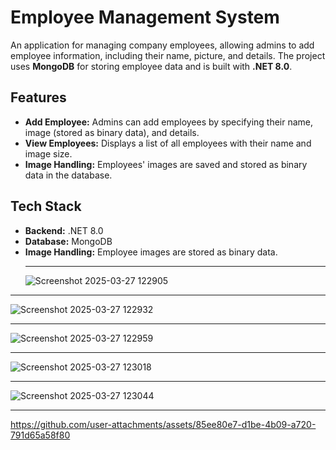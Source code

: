 # Employee Management System

An application for managing company employees, allowing admins to add employee information, including their name, picture, and details. The project uses **MongoDB** for storing employee data and is built with **.NET 8.0**.

## Features

- **Add Employee:** Admins can add employees by specifying their name, image (stored as binary data), and details.
- **View Employees:** Displays a list of all employees with their name and image size.
- **Image Handling:** Employees' images are saved and stored as binary data in the database.
  
## Tech Stack

- **Backend:** .NET 8.0
- **Database:** MongoDB
- **Image Handling:** Employee images are stored as binary data.<hr />
![Screenshot 2025-03-27 122905](https://github.com/user-attachments/assets/d825a6ac-4b70-486b-b8fb-a68e008bb234)
---
![Screenshot 2025-03-27 122932](https://github.com/user-attachments/assets/6c2a863d-e3ca-48a3-abb2-f48b979511f3)
***
![Screenshot 2025-03-27 122959](https://github.com/user-attachments/assets/0432f62e-1467-4d26-8230-68f5818c3d3a)
___
![Screenshot 2025-03-27 123018](https://github.com/user-attachments/assets/6201baa0-4919-4c43-aa99-13a14ce3663d)<hr />
![Screenshot 2025-03-27 123044](https://github.com/user-attachments/assets/7718ef17-3e9f-40e5-ba71-1f32a43f7aca)<hr />


https://github.com/user-attachments/assets/85ee80e7-d1be-4b09-a720-791d65a58f80



